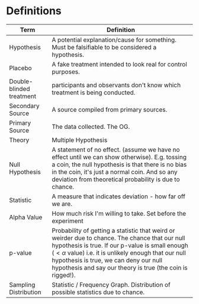 # Definitions
|Term|Definition|
|----|----------|
|Hypothesis|A potential explanation/cause for something. Must be falsifiable to be considered a hypothesis.|
|Placebo|A fake treatment intended to look real for control purposes.|
|Double-blinded treatment|participants and observants don't know which treatment is being conducted.|
|Secondary Source|A source compiled from primary sources.|
|Primary Source|The data collected. The OG.|
|Theory|Multiple Hypothesis|
|Null Hypothesis|A statement of no effect. (assume we have no effect until we can show otherwise). E.g. tossing a coin, the null hypothesis is that there is no bias in the coin, it's just a normal coin. And so any deviation from theoretical probability is due to chance.|
|Statistic|A measure that indicates deviation - how far off we are.|
|Alpha Value|How much risk I'm willing to take. Set before the experiment|
|p-value|Probability of getting a statistic that weird or weirder due to chance. The chance that our null hypothesis is true. If our p-value is small enough ($<\alpha \text{ value}$) i.e. it is unlikely enough that our null hypothesis is true, we can deny our null hypothesis and say our theory is true (the coin is rigged!).|
|Sampling Distribution|Statistic / Frequency Graph. Distribution of possible statistics due to chance.|

